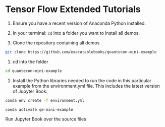 # Tensor Flow Extended Tutorials

1. Ensure you have a recent version of Anaconda Python installed.

1. In your terminal: `cd` into a folder you want to install all demos.

1. Clone the repository containing all demos

```bash
git clone https://github.com/executablebooks/quantecon-mini-example
```

1. cd into the folder

```bash
cd quantecon-mini-example
```

1. Install the Python libraries needed to run the code in this particular example from the environment.yml file. This includes the latest version of Jupyter Book:

```bash
conda env create -f environment.yml
```

```bash
conda activate qe-mini-example
```


Run Jupyter Book over the source files


